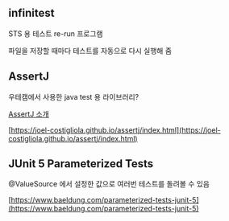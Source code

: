 ## infinitest

STS 용 테스트 re-run 프로그램

파일을 저장할 때마다 테스트를 자동으로 다시 실행해 줌

## AssertJ

우테캠에서 사용한 java test 용 라이브러리?

[AssertJ 소개](https://www.baeldung.com/introduction-to-assertj)

[https://joel-costigliola.github.io/assertj/index.html](https://joel-costigliola.github.io/assertj/index.html)

## JUnit 5 Parameterized Tests

@ValueSource 에서 설정한 값으로 여러번 테스트를 돌려볼 수 있음 

[https://www.baeldung.com/parameterized-tests-junit-5](https://www.baeldung.com/parameterized-tests-junit-5)